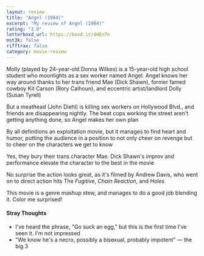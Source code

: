 ```yaml
---
layout: review
title: "Angel (1984)"
excerpt: "My review of Angel (1984)"
rating: "3.0"
letterboxd_url: https://boxd.it/4HEnTn
mst3k: false
rifftrax: false
category: movie-review
---
```


Molly (played by 24-year-old Donna Wilkes) is a 15-year-old high school student who moonlights as a sex worker named Angel. Angel knows her way around thanks to her trans friend Mae (Dick Shawn), former famed cowboy Kit Carson (Rory Calhoun), and eccentric artist/landlord Dolly (Susan Tyrell)

But a meathead (John Diehl) is killing sex workers on Hollywood Blvd., and friends are disappearing nightly. The beat cops working the street aren't getting anything done, so Angel makes her own plan

By all definitions an exploitation movie, but it manages to find heart and humor, putting the audience in a position to not only cheer on revenge but to cheer on the characters we get to know

Yes, they bury their trans character Mae. Dick Shawn's improv and performance elevate the character to the best in the movie

No surprise the action looks great, as it's filmed by Andrew Davis, who went on to direct action hits The <i>Fugitive</i>, <i>Chain Reaction</i>, and <i>Holes</i>

This movie is a genre mashup stew, and manages to do a good job blending it. Color me surprised!

#### Stray Thoughts

- I've heard the phrase, "Go suck an egg," but this is the first time I've seen it. I'm not impressed
- "We know he's a necro, possibly a bisexual, probably impotent" — the big 3
